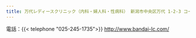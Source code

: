 ```yaml
---
title: 万代レディースクリニック（内科・婦人科・性病科） 新潟市中央区万代 1-2-3 コープ野村万代 2F
---
```

電話：{{< telephone "025-245-1735">}}
<http://www.bandai-lc.com/>
